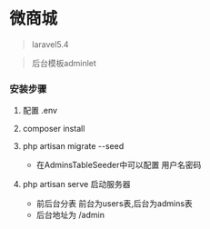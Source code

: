 # 微商城

> laravel5.4

> 后台模板adminlet

### 安装步骤
1. 配置 .env
2. composer install
3. php artisan migrate --seed 
    - 在AdminsTableSeeder中可以配置 用户名密码

4. php artisan serve 启动服务器
    - 前后台分表 前台为users表,后台为admins表
    - 后台地址为 /admin


